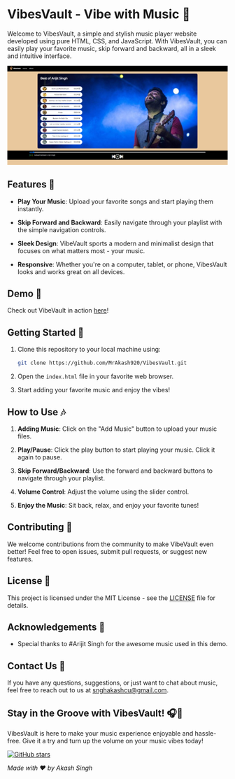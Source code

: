 # VibesVault - Vibe with Music 🎵

Welcome to VibesVault, a simple and stylish music player website developed using pure HTML, CSS, and JavaScript. With VibesVault, you can easily play your favorite music, skip forward and backward, all in a sleek and intuitive interface.

![VibesVault Screenshot](screenshot.png)

## Features 🚀

- **Play Your Music**: Upload your favorite songs and start playing them instantly.

- **Skip Forward and Backward**: Easily navigate through your playlist with the simple navigation controls.

- **Sleek Design**: VibeVault sports a modern and minimalist design that focuses on what matters most - your music.

- **Responsive**: Whether you're on a computer, tablet, or phone, VibesVault looks and works great on all devices.

## Demo 🎉

Check out VibeVault in action [here](https://your-vibevault-website-link.com)!

## Getting Started 🏁

1. Clone this repository to your local machine using:

   ```bash
   git clone https://github.com/MrAkash920/VibesVault.git
   ```

2. Open the `index.html` file in your favorite web browser.

3. Start adding your favorite music and enjoy the vibes!

## How to Use 🎶

1. **Adding Music**: Click on the "Add Music" button to upload your music files.

2. **Play/Pause**: Click the play button to start playing your music. Click it again to pause.

3. **Skip Forward/Backward**: Use the forward and backward buttons to navigate through your playlist.

4. **Volume Control**: Adjust the volume using the slider control.

5. **Enjoy the Music**: Sit back, relax, and enjoy your favorite tunes!

## Contributing 🤝

We welcome contributions from the community to make VibeVault even better! Feel free to open issues, submit pull requests, or suggest new features.

## License 📝

This project is licensed under the MIT License - see the [LICENSE](LICENSE) file for details.

## Acknowledgements 🙏

- Special thanks to #Arijit Singh for the awesome music used in this demo.

## Contact Us 📧

If you have any questions, suggestions, or just want to chat about music, feel free to reach out to us at [snghakashcu@gmail.com](mailto:singhakashcu@gmail.com).

## Stay in the Groove with VibesVault! 🎧🕺

VibesVault is here to make your music experience enjoyable and hassle-free. Give it a try and turn up the volume on your music vibes today!

[![GitHub stars](https://img.shields.io/github/stars/MrAkash920/VibesVault.svg?style=social)](https://github.com/MrAkash920/VibesVault/stargazers)

*Made with ❤️ by Akash Singh*

